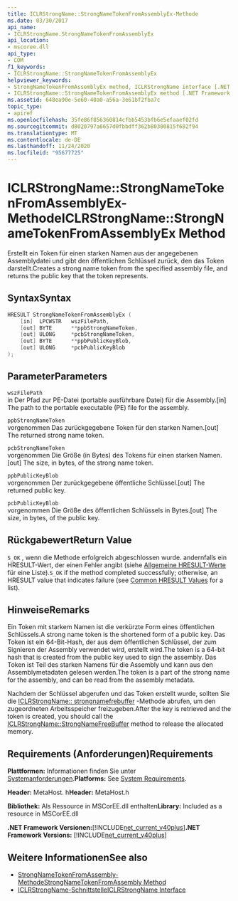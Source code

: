 ```yaml
---
title: ICLRStrongName::StrongNameTokenFromAssemblyEx-Methode
ms.date: 03/30/2017
api_name:
- ICLRStrongName.StrongNameTokenFromAssemblyEx
api_location:
- mscoree.dll
api_type:
- COM
f1_keywords:
- ICLRStrongName::StrongNameTokenFromAssemblyEx
helpviewer_keywords:
- StrongNameTokenFromAssemblyEx method, ICLRStrongName interface [.NET Framework hosting]
- ICLRStrongName::StrongNameTokenFromAssemblyEx method [.NET Framework hosting]
ms.assetid: 648ea90e-5e60-40a0-a56a-3e61bf2fba7c
topic_type:
- apiref
ms.openlocfilehash: 35fe86f856360814cfbb5453bfb6e5efaaef02fd
ms.sourcegitcommit: d8020797a6657d0fbbdff362b80300815f682f94
ms.translationtype: MT
ms.contentlocale: de-DE
ms.lasthandoff: 11/24/2020
ms.locfileid: "95677725"
---
```

# <a name="iclrstrongnamestrongnametokenfromassemblyex-method"></a><span data-ttu-id="b371e-102">ICLRStrongName::StrongNameTokenFromAssemblyEx-Methode</span><span class="sxs-lookup"><span data-stu-id="b371e-102">ICLRStrongName::StrongNameTokenFromAssemblyEx Method</span></span>

<span data-ttu-id="b371e-103">Erstellt ein Token für einen starken Namen aus der angegebenen Assemblydatei und gibt den öffentlichen Schlüssel zurück, den das Token darstellt.</span><span class="sxs-lookup"><span data-stu-id="b371e-103">Creates a strong name token from the specified assembly file, and returns the public key that the token represents.</span></span>  
  
## <a name="syntax"></a><span data-ttu-id="b371e-104">Syntax</span><span class="sxs-lookup"><span data-stu-id="b371e-104">Syntax</span></span>  
  
```cpp  
HRESULT StrongNameTokenFromAssemblyEx (  
    [in]  LPCWSTR   wszFilePath,  
    [out] BYTE      **ppbStrongNameToken,  
    [out] ULONG     *pcbStrongNameToken,  
    [out] BYTE      **ppbPublicKeyBlob,  
    [out] ULONG     *pcbPublicKeyBlob  
);  
```  
  
## <a name="parameters"></a><span data-ttu-id="b371e-105">Parameter</span><span class="sxs-lookup"><span data-stu-id="b371e-105">Parameters</span></span>  

 `wszFilePath`  
 <span data-ttu-id="b371e-106">in Der Pfad zur PE-Datei (portable ausführbare Datei) für die Assembly.</span><span class="sxs-lookup"><span data-stu-id="b371e-106">[in] The path to the portable executable (PE) file for the assembly.</span></span>  
  
 `ppbStrongNameToken`  
 <span data-ttu-id="b371e-107">vorgenommen Das zurückgegebene Token für den starken Namen.</span><span class="sxs-lookup"><span data-stu-id="b371e-107">[out] The returned strong name token.</span></span>  
  
 `pcbStrongNameToken`  
 <span data-ttu-id="b371e-108">vorgenommen Die Größe (in Bytes) des Tokens für einen starken Namen.</span><span class="sxs-lookup"><span data-stu-id="b371e-108">[out] The size, in bytes, of the strong name token.</span></span>  
  
 `ppbPublicKeyBlob`  
 <span data-ttu-id="b371e-109">vorgenommen Der zurückgegebene öffentliche Schlüssel.</span><span class="sxs-lookup"><span data-stu-id="b371e-109">[out] The returned public key.</span></span>  
  
 `pcbPublicKeyBlob`  
 <span data-ttu-id="b371e-110">vorgenommen Die Größe des öffentlichen Schlüssels in Bytes.</span><span class="sxs-lookup"><span data-stu-id="b371e-110">[out] The size, in bytes, of the public key.</span></span>  
  
## <a name="return-value"></a><span data-ttu-id="b371e-111">Rückgabewert</span><span class="sxs-lookup"><span data-stu-id="b371e-111">Return Value</span></span>  

 <span data-ttu-id="b371e-112">`S_OK` , wenn die Methode erfolgreich abgeschlossen wurde. andernfalls ein HRESULT-Wert, der einen Fehler angibt (siehe [Allgemeine HRESULT-Werte](/windows/win32/seccrypto/common-hresult-values) für eine Liste).</span><span class="sxs-lookup"><span data-stu-id="b371e-112">`S_OK` if the method completed successfully; otherwise, an HRESULT value that indicates failure (see [Common HRESULT Values](/windows/win32/seccrypto/common-hresult-values) for a list).</span></span>  
  
## <a name="remarks"></a><span data-ttu-id="b371e-113">Hinweise</span><span class="sxs-lookup"><span data-stu-id="b371e-113">Remarks</span></span>  

 <span data-ttu-id="b371e-114">Ein Token mit starkem Namen ist die verkürzte Form eines öffentlichen Schlüssels.</span><span class="sxs-lookup"><span data-stu-id="b371e-114">A strong name token is the shortened form of a public key.</span></span> <span data-ttu-id="b371e-115">Das Token ist ein 64-Bit-Hash, der aus dem öffentlichen Schlüssel, der zum Signieren der Assembly verwendet wird, erstellt wird.</span><span class="sxs-lookup"><span data-stu-id="b371e-115">The token is a 64-bit hash that is created from the public key used to sign the assembly.</span></span> <span data-ttu-id="b371e-116">Das Token ist Teil des starken Namens für die Assembly und kann aus den Assemblymetadaten gelesen werden.</span><span class="sxs-lookup"><span data-stu-id="b371e-116">The token is a part of the strong name for the assembly, and can be read from the assembly metadata.</span></span>  
  
 <span data-ttu-id="b371e-117">Nachdem der Schlüssel abgerufen und das Token erstellt wurde, sollten Sie die [ICLRStrongName:: strongnamefrebuffer](iclrstrongname-strongnamefreebuffer-method.md) -Methode abrufen, um den zugeordneten Arbeitsspeicher freizugeben.</span><span class="sxs-lookup"><span data-stu-id="b371e-117">After the key is retrieved and the token is created, you should call the [ICLRStrongName::StrongNameFreeBuffer](iclrstrongname-strongnamefreebuffer-method.md) method to release the allocated memory.</span></span>  
  
## <a name="requirements"></a><span data-ttu-id="b371e-118">Requirements (Anforderungen)</span><span class="sxs-lookup"><span data-stu-id="b371e-118">Requirements</span></span>  

 <span data-ttu-id="b371e-119">**Plattformen:** Informationen finden Sie unter [Systemanforderungen](../../get-started/system-requirements.md).</span><span class="sxs-lookup"><span data-stu-id="b371e-119">**Platforms:** See [System Requirements](../../get-started/system-requirements.md).</span></span>  
  
 <span data-ttu-id="b371e-120">**Header:** MetaHost. h</span><span class="sxs-lookup"><span data-stu-id="b371e-120">**Header:** MetaHost.h</span></span>  
  
 <span data-ttu-id="b371e-121">**Bibliothek:** Als Ressource in MSCorEE.dll enthalten</span><span class="sxs-lookup"><span data-stu-id="b371e-121">**Library:** Included as a resource in MSCorEE.dll</span></span>  
  
 <span data-ttu-id="b371e-122">**.NET Framework Versionen:**[!INCLUDE[net_current_v40plus](../../../../includes/net-current-v40plus-md.md)]</span><span class="sxs-lookup"><span data-stu-id="b371e-122">**.NET Framework Versions:** [!INCLUDE[net_current_v40plus](../../../../includes/net-current-v40plus-md.md)]</span></span>  
  
## <a name="see-also"></a><span data-ttu-id="b371e-123">Weitere Informationen</span><span class="sxs-lookup"><span data-stu-id="b371e-123">See also</span></span>

- [<span data-ttu-id="b371e-124">StrongNameTokenFromAssembly-Methode</span><span class="sxs-lookup"><span data-stu-id="b371e-124">StrongNameTokenFromAssembly Method</span></span>](iclrstrongname-strongnametokenfromassembly-method.md)
- [<span data-ttu-id="b371e-125">ICLRStrongName-Schnittstelle</span><span class="sxs-lookup"><span data-stu-id="b371e-125">ICLRStrongName Interface</span></span>](iclrstrongname-interface.md)
